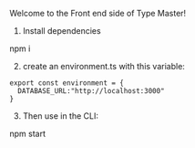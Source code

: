 Welcome to the Front end side of Type Master!

1. Install dependencies

npm i 

2. create an environment.ts with this variable:

```
export const environment = {
  DATABASE_URL:"http://localhost:3000"
}
```

3. Then use in the CLI:

npm start
